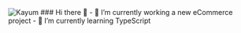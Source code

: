 <img src="[https://i.ibb.co/ng0Kz1f/git-cover-photo.webp](https://i.ibb.co/VvJJQHn/Git-cover-photo.jpg)" alt="Kayum"/>
### Hi there 👋
- 🔭 I’m currently working a new eCommerce project
- 🌱 I’m currently learning TypeScript
<!--
**rajibrt/rajibrt** is a ✨ _special_ ✨ repository because its `README.md` (this file) appears on your GitHub profile.

Here are some ideas to get you started:

- 🔭 I’m currently working on ...
- 🌱 I’m currently learning ...
- 👯 I’m looking to collaborate on ...
- 🤔 I’m looking for help with ...
- 💬 Ask me about ...
- 📫 How to reach me: ...
- 😄 Pronouns: ...
- ⚡ Fun fact: ...
-->
